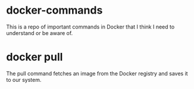 # docker-commands
This is a repo of important commands in Docker that I think I need to understand or be aware of.

# docker pull
The pull command fetches an image from the Docker registry and saves it to our system.
